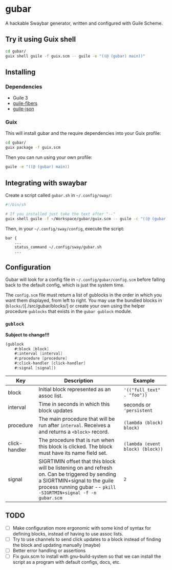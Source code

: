 # gubar

A hackable Swaybar generator, written and configured with Guile Scheme.

## Try it using Guix shell

```sh
cd gubar/
guix shell guile -f guix.scm -- guile -e "((@ (gubar) main))" 
```

## Installing

### Dependencies
- Guile 3
- [guile-fibers](https://github.com/wingo/fibers/)
- [guile-json](https://github.com/aconchillo/guile-json)

### Guix

This will install gubar and the require dependencies into your Guix profile:
```sh
cd gubar/
guix package -f guix.scm
```

Then you can run using your own profile:

```sh
guile -e "((@ (gubar) main))
```

## Integrating with swaybar
Create a script called `gubar.sh` in `~/.config/sway/`:

```sh
#!/bin/sh

# If you installed just take the text after "--"
guix shell guile -f ~/Workspace/gubar/guix.scm -- guile -c "((@ (gubar) main))"
```

Then, in your `~/.config/sway/config`, execute the script:
```
bar {
    ...
    status_command ~/.config/sway/gubar.sh
    ...
```

## Configuration
Gubar will look for a config file in `~/.config/gubar/config.scm` before falling
back to the default config, which is just the system time.

The `config.scm` file must return a list of gublocks in the order in which you
want them displayed, from left to right. You may use the bundled blocks in
(`blocks/`)[./src/gubar/blocks/] or create your own using the helper procedure
`gublocks` that exists in the `gubar gublock` module.

### `gublock`
**Subject to change!!!**

```scheme
(gublock 
    #:block [block] 
    #:interval [interval]
    #:procedure [procedure]
    #:click-handler [click-handler]
    #:signal [signal])
```

| Key | Description | Example 
|-----|-------------|--------
| block | Initial block represented as an assoc list. | `'(("full_text" . "foo"))` |
| interval | Time in seconds in which this block updates | seconds or `'persistent` |
| procedure | The main procedure that will be run after `interval`. Receives a <block> and returns a `<block>` record. | `(lambda (block) block)`|
| click-handler | The procedure that is run when this block is clicked. The block must have its name field set. | `(lambda (event block) (block))`|
| signal | SIGRTIMIN offset that this block will be listening on and refresh on. Can be triggered by sending a SIGRTMIN+signal to the guile process running gubar -- `pkill -SIGRTMIN+signal -f -n gubar.scm`  | `2` |

## TODO
- [ ] Make configuration more ergonomic with some kind of syntax for defining
      blocks, instead of having to use assoc lists.
- [ ] Try to use channels to send click updates to a block instead of finding
      the block and updating manually (maybe)
- [ ] Better error handling or assertions
- [ ] Fix guix.scm to install with gnu-build-system so that we can install
      the script as a program with default configs, docs, etc.

